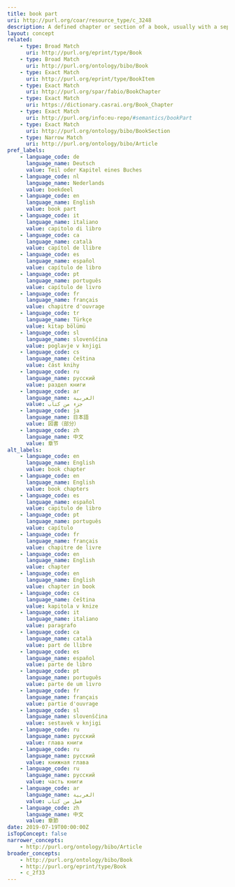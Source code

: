 ```yaml
---
title: book part
uri: http://purl.org/coar/resource_type/c_3248
description: A defined chapter or section of a book, usually with a separate title or number.
layout: concept
related:
    - type: Broad Match
      uri: http://purl.org/eprint/type/Book
    - type: Broad Match
      uri: http://purl.org/ontology/bibo/Book
    - type: Exact Match
      uri: http://purl.org/eprint/type/BookItem
    - type: Exact Match
      uri: http://purl.org/spar/fabio/BookChapter
    - type: Exact Match
      uri: https://dictionary.casrai.org/Book_Chapter
    - type: Exact Match
      uri: http://purl.org/info:eu-repo/#semantics/bookPart
    - type: Exact Match
      uri: http://purl.org/ontology/bibo/BookSection
    - type: Narrow Match
      uri: http://purl.org/ontology/bibo/Article
pref_labels:
    - language_code: de
      language_name: Deutsch
      value: Teil oder Kapitel eines Buches
    - language_code: nl
      language_name: Nederlands
      value: boekdeel
    - language_code: en
      language_name: English
      value: book part
    - language_code: it
      language_name: italiano
      value: capitolo di libro
    - language_code: ca
      language_name: català
      value: capítol de llibre
    - language_code: es
      language_name: español
      value: capítulo de libro
    - language_code: pt
      language_name: português
      value: capítulo de livro
    - language_code: fr
      language_name: français
      value: chapitre d'ouvrage
    - language_code: tr
      language_name: Türkçe
      value: kitap bölümü
    - language_code: sl
      language_name: slovenščina
      value: poglavje v knjigi
    - language_code: cs
      language_name: čeština
      value: část knihy
    - language_code: ru
      language_name: русский
      value: раздел книги
    - language_code: ar
      language_name: العربية
      value: جزء من كتاب
    - language_code: ja
      language_name: 日本語
      value: 図書（部分）
    - language_code: zh
      language_name: 中文
      value: 章节
alt_labels:
    - language_code: en
      language_name: English
      value: book chapter
    - language_code: en
      language_name: English
      value: book chapters
    - language_code: es
      language_name: español
      value: capitulo de libro
    - language_code: pt
      language_name: português
      value: capítulo
    - language_code: fr
      language_name: français
      value: chapitre de livre
    - language_code: en
      language_name: English
      value: chapter
    - language_code: en
      language_name: English
      value: chapter in book
    - language_code: cs
      language_name: čeština
      value: kapitola v knize
    - language_code: it
      language_name: italiano
      value: paragrafo
    - language_code: ca
      language_name: català
      value: part de llibre
    - language_code: es
      language_name: español
      value: parte de libro
    - language_code: pt
      language_name: português
      value: parte de um livro
    - language_code: fr
      language_name: français
      value: partie d'ouvrage
    - language_code: sl
      language_name: slovenščina
      value: sestavek v knjigi
    - language_code: ru
      language_name: русский
      value: глава книги
    - language_code: ru
      language_name: русский
      value: книжная глава
    - language_code: ru
      language_name: русский
      value: часть книги
    - language_code: ar
      language_name: العربية
      value: فصل من كتاب
    - language_code: zh
      language_name: 中文
      value: 章節
date: 2019-07-19T00:00:00Z
isTopConcept: false
narrower_concepts:
    - http://purl.org/ontology/bibo/Article
broader_concepts:
    - http://purl.org/ontology/bibo/Book
    - http://purl.org/eprint/type/Book
    - c_2f33
---
```



